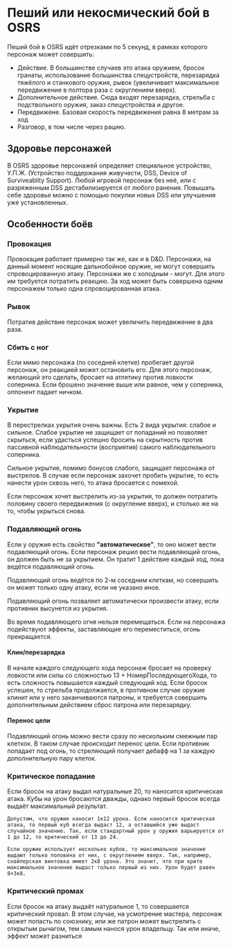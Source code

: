 # Пеший или некосмический бой в OSRS
Пеший бой в OSRS идёт отрезками по 5 секунд, в рамках которого персонаж может совершить:
* Действие. В большинстве случаев это атака оружием, бросок гранаты, использование большинства спецустройств, перезарядка тяжёлого и станкового оружия, рывок (увеличивает максимальное передвижение в полтора раза с округлением вверх).
* Дополнительное действие. Сюда входят перезарядка, стрельба с подствольного оружия, заказ спецустройства и другое.
* Передвижене. Базовая скорость передвижения равна 8 метрам за ход
* Разговор, в том числе через рацию.

## Здоровье персонажей
В OSRS здоровье персонажей определяет специальное устройство, У.П.Ж. (Устройство поддержания живучести, DSS, Device of Surviveablity Support). Любой игровой персонаж без неё, или с разряженным DSS дестабилизируется от любого ранения. Повышать себе здоровье можно с помощью покупки новых DSS или улучшения уже установленных.

## Особенности боёв
### Провокация
Провокация работает примерно так же, как и в D&D. Персонажи, на данный момент носящие дальнобойное оружие, не могут совершить спровоцированную атаку. Персонажи же с холодным - могут. Для этого им требуется потратить реакцию. За ход может быть совершена одним персонажем только одна спровоцированная атака.

### Рывок
Потратив действие персонаж может увеличить передвижение в два раза.

### Сбить с ног
Если мимо персонажа (по соседней клетке) пробегает другой персонаж, он реакцией может остановить его. Для этого персонаж, желающий это сделать, бросает на атлетику против ловкости соперника. Если брошено значение выше или равное, чем у соперника, оппонент падает ничком.

### Укрытие
В перестрелках укрытия очень важны. Есть 2 вида укрытия: слабое и сильное. Слабое укрытие не защищает от попаданий но позволяет скрыться, если удасться успешно бросить на скрытность против пассивной наблюдательности (восприятия) самого наблюдательного соперника.

Сильное укрытие, помимо бонусов слабого, защищает персонажа от выстрелов. В случае если персонаж захочет пробить укрытие, то есть нанести урон сквозь него, то атака бросается с помехой.

Если персонаж хочет выстрелить из-за укрытия, то должен потратить половину своего передвижения (с округление вверх), и столько же на то, чтобы укрыться снова.

### Подавляющий огонь
Если у оружия есть свойство <b>"автоматическое"</b>, то оно может вести подавляющий огонь. Если персонаж решил вести подавляющий огонь, он должен быть не за укрытием. Он тратит 1 действие каждый ход, пока ведётся подавляющий огонь.

Подавляющий огонь ведётся по 2-м соседним клеткам, но совершить он может только одну атаку, если не указано иное.

Подавляющий огонь позваляет автоматически произвести атаку, если противник высунется из укрытия.

Во время подавляющего огня нельзя перемещаться. Если на персонажа подействуют эффекты, заставляющие его переместиться, огонь прекращается.
#### Клин/перезарядка
В начале каждого следующего хода персонаж бросает на проверку ловкости или силы со сложностью 13 + НомерПоследующегоХода, то есть сложность повышается каждый следующий ход. Если бросок успешен, то стрельба продолжается, в противном случае оружие клинит или у него заканчиваются патроны, и требуется совершить дополнительным действием сброс патрона или перезарядку.

#### Перенос цели
Подавляющий огонь можно вести сразу по нескольким смежным пар клеткок. В таком случае происходит перенос цели. Если противник попадает под огонь, то стреляющий получает дебафф на 1 за каждую дополнительную пару клеток.

### Критическое попадание
Если бросок на атаку выдал натуральные 20, то наносится критическая атака. Кубы на урон бросаются дважды, однако первый бросок всегда выдаёт максимальный результат.
```
Допустим, что оружие наносит 1к12 урона. Если наносится критическая атака, то первый куб всегда выдаст 12, а оставшийся уже выдаст случайное значение. Так, если стандартный урон у оружия варьируется от 1 до 12, то критический от 13 до 24.

Если оружие использует несколько кубов, то максимальное значение выдают только половина от них, с округлением вверх. Так, например, снайперская винтовка имеет 2к8 урона. Это значит, что при крите максимальное значение выдаст только первый из них. Урон будет равен 8+3к8.
```

### Критический промах
Если бросок на атаку выдаёт натуральное 1, то совершается критический провал. В этом случае, на усмотрение мастера, персонаж может попасть по союзнику, или же патрон может выстрелить с открытым рычагом, тем самым нанося урон владельцу. Так или иначе, эффект может разниться
